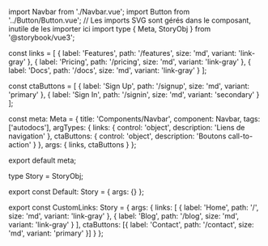 import Navbar from './Navbar.vue';
import Button from '../Button/Button.vue';
// Les imports SVG sont gérés dans le composant, inutile de les importer ici
import type { Meta, StoryObj } from '@storybook/vue3';

const links = [
  { label: 'Features', path: '/features', size: 'md', variant: 'link-gray' },
  { label: 'Pricing', path: '/pricing', size: 'md', variant: 'link-gray' },
  { label: 'Docs', path: '/docs', size: 'md', variant: 'link-gray' }
];

const ctaButtons = [
  { label: 'Sign Up', path: '/signup', size: 'md', variant: 'primary' },
  { label: 'Sign In', path: '/signin', size: 'md', variant: 'secondary' }
];

const meta: Meta<typeof Navbar> = {
  title: 'Components/Navbar',
  component: Navbar,
  tags: ['autodocs'],
  argTypes: {
    links: { control: 'object', description: 'Liens de navigation' },
    ctaButtons: { control: 'object', description: 'Boutons call-to-action' }
  },
  args: {
    links,
    ctaButtons
  }
};

export default meta;

type Story = StoryObj<typeof Navbar>;

export const Default: Story = {
  args: {}
};

export const CustomLinks: Story = {
  args: {
    links: [
      { label: 'Home', path: '/', size: 'md', variant: 'link-gray' },
      { label: 'Blog', path: '/blog', size: 'md', variant: 'link-gray' }
    ],
    ctaButtons: [{ label: 'Contact', path: '/contact', size: 'md', variant: 'primary' }]
  }
};
